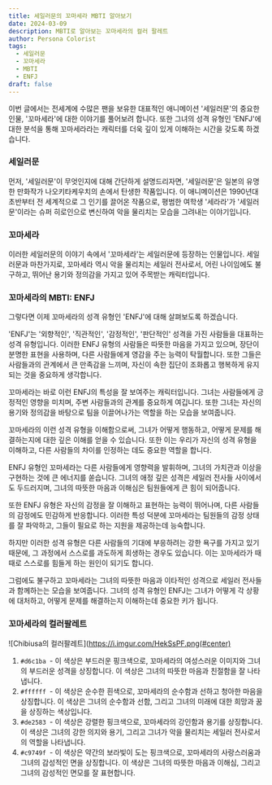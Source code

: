 ```yaml
---
title: 세일러문의 꼬마세라 MBTI 알아보기
date: 2024-03-09
description: MBTI로 알아보는 꼬마세라의 컬러 팔레트
author: Persona Colorist
tags:
  - 세일러문
  - 꼬마세라
  - MBTI
  - ENFJ
draft: false
---
```


이번 글에서는 전세계에 수많은 팬을 보유한 대표적인 애니메이션 '세일러문'의 중요한 인물, '꼬마세라'에 대한 이야기를 풀어보려 합니다. 또한 그녀의 성격 유형인 'ENFJ'에 대한 분석을 통해 꼬마세라라는 캐릭터를 더욱 깊이 있게 이해하는 시간을 갖도록 하겠습니다.

### 세일러문
먼저, '세일러문'이 무엇인지에 대해 간단하게 설명드리자면, '세일러문'은 일본의 유명한 만화작가 나오키타케우치의 손에서 탄생한 작품입니다. 이 애니메이션은 1990년대 초반부터 전 세계적으로 그 인기를 끌어온 작품으로, 평범한 여학생 '세라라'가 '세일러문'이라는 슈퍼 히로인으로 변신하여 악을 물리치는 모습을 그려내는 이야기입니다.

### 꼬마세라
이러한 세일러문의 이야기 속에서 '꼬마세라'는 세일러문에 등장하는 인물입니다. 세일러문과 마찬가지로, 꼬마세라 역시 악을 물리치는 세일러 전사로서, 어린 나이임에도 불구하고, 뛰어난 용기와 정의감을 가지고 있어 주목받는 캐릭터입니다.

### 꼬마세라의 MBTI: ENFJ
그렇다면 이제 꼬마세라의 성격 유형인 'ENFJ'에 대해 살펴보도록 하겠습니다.

'ENFJ'는 '외향적인', '직관적인', '감정적인', '판단적인' 성격을 가진 사람들을 대표하는 성격 유형입니다. 이러한 ENFJ 유형의 사람들은 따뜻한 마음을 가지고 있으며, 장단이 분명한 표현을 사용하며, 다른 사람들에게 영감을 주는 능력이 탁월합니다. 또한 그들은 사람들과의 관계에서 큰 만족감을 느끼며, 자신이 속한 집단이 조화롭고 행복하게 유지되는 것을 중요하게 생각합니다.

꼬마세라는 바로 이런 ENFJ의 특성을 잘 보여주는 캐릭터입니다. 그녀는 사람들에게 긍정적인 영향을 미치며, 주변 사람들과의 관계를 중요하게 여깁니다. 또한 그녀는 자신의 용기와 정의감을 바탕으로 팀을 이끌어나가는 역할을 하는 모습을 보여줍니다.

꼬마세라의 이런 성격 유형을 이해함으로써, 그녀가 어떻게 행동하고, 어떻게 문제를 해결하는지에 대한 깊은 이해를 얻을 수 있습니다. 또한 이는 우리가 자신의 성격 유형을 이해하고, 다른 사람들의 차이를 인정하는 데도 중요한 역할을 합니다.

ENFJ 유형인 꼬마세라는 다른 사람들에게 영향력을 발휘하며, 그녀의 가치관과 이상을 구현하는 것에 큰 에너지를 쏟습니다. 그녀의 애정 깊은 성격은 세일러 전사들 사이에서도 두드러지며, 그녀의 따뜻한 마음과 이해심은 팀원들에게 큰 힘이 되어줍니다.

또한 ENFJ 유형은 자신의 감정을 잘 이해하고 표현하는 능력이 뛰어나며, 다른 사람들의 감정에도 민감하게 반응합니다. 이러한 특성 덕분에 꼬마세라는 팀원들의 감정 상태를 잘 파악하고, 그들이 필요로 하는 지원을 제공하는데 능숙합니다.

하지만 이러한 성격 유형은 다른 사람들의 기대에 부응하려는 강한 욕구를 가지고 있기 때문에, 그 과정에서 스스로를 과도하게 희생하는 경우도 있습니다. 이는 꼬마세라가 때때로 스스로를 힘들게 하는 원인이 되기도 합니다.

그럼에도 불구하고 꼬마세라는 그녀의 따뜻한 마음과 이타적인 성격으로 세일러 전사들과 함께하는는 모습을 보여줍니다. 그녀의 성격 유형인 ENFJ는 그녀가 어떻게 각 상황에 대처하고, 어떻게 문제를 해결하는지 이해하는데 중요한 키가 됩니다.

### 꼬마세라의 컬러팔레트

![Chibiusa의 컬러팔레트](https://i.imgur.com/HekSsPF.png(#center)


1. `#d6c1ba `- 이 색상은 부드러운 핑크색으로, 꼬마세라의 여성스러운 이미지와 그녀의 부드러운 성격을 상징합니다. 이 색상은 그녀의 따뜻한 마음과 친절함을 잘 나타냅니다. 
2. `#ffffff `- 이 색상은 순수한 흰색으로, 꼬마세라의 순수함과 선하고 청아한 마음을 상징합니다. 이 색상은 그녀의 순수함과 선함, 그리고 그녀의 미래에 대한 희망과 꿈을 상징하는 색상입니다. 
3. `#de2583 `- 이 색상은 강렬한 핑크색으로, 꼬마세라의 강인함과 용기를 상징합니다. 이 색상은 그녀의 강한 의지와 용기, 그리고 그녀가 악을 물리치는 세일러 전사로서의 역할을 나타냅니다. 
4. `#c9749f `- 이 색상은 약간의 보라빛이 도는 핑크색으로, 꼬마세라의 사랑스러움과 그녀의 감성적인 면을 상징합니다. 이 색상은 그녀의 따뜻한 마음과 이해심, 그리고 그녀의 감성적인 면모를 잘 표현합니다.



